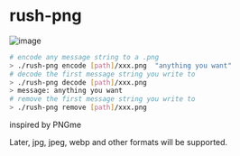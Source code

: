 # rush-png
![image](https://user-images.githubusercontent.com/11088646/193095975-027fc92c-bcd3-4538-a90e-82f793767a1f.png)


```bash
# encode any message string to a .png
> ./rush-png encode [path]/xxx.png  "anything you want"
# decode the first message string you write to 
> ./rush-png decode [path]/xxx.png  
> message: anything you want
# remove the first message string you write to
> ./rush-png remove [path]/xxx.png  
```


inspired by PNGme

Later, jpg, jpeg, webp and other formats will be supported.

